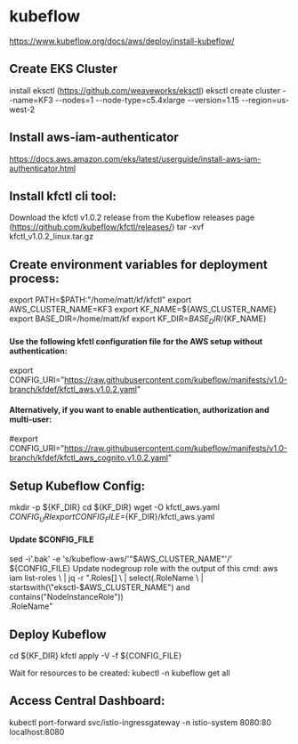 # kubeflow
https://www.kubeflow.org/docs/aws/deploy/install-kubeflow/

## Create EKS Cluster
install eksctl (https://github.com/weaveworks/eksctl)
eksctl create cluster --name=KF3 --nodes=1 --node-type=c5.4xlarge --version=1.15 --region=us-west-2

## Install aws-iam-authenticator
https://docs.aws.amazon.com/eks/latest/userguide/install-aws-iam-authenticator.html

## Install kfctl cli tool:
Download the kfctl v1.0.2 release from the Kubeflow releases page (https://github.com/kubeflow/kfctl/releases/)
tar -xvf kfctl_v1.0.2_linux.tar.gz

## Create environment variables for deployment process:
export PATH=$PATH:"/home/matt/kf/kfctl"
export AWS_CLUSTER_NAME=KF3
export KF_NAME=${AWS_CLUSTER_NAME}
export BASE_DIR=/home/matt/kf
export KF_DIR=${BASE_DIR}/${KF_NAME}

#### Use the following kfctl configuration file for the AWS setup without authentication:
export CONFIG_URI="https://raw.githubusercontent.com/kubeflow/manifests/v1.0-branch/kfdef/kfctl_aws.v1.0.2.yaml"

#### Alternatively, if you want to enable authentication, authorization and multi-user:
#export CONFIG_URI="https://raw.githubusercontent.com/kubeflow/manifests/v1.0-branch/kfdef/kfctl_aws_cognito.v1.0.2.yaml"

## Setup Kubeflow Config:
mkdir -p ${KF_DIR}
cd ${KF_DIR}
wget -O kfctl_aws.yaml $CONFIG_URI
export CONFIG_FILE=${KF_DIR}/kfctl_aws.yaml

#### Update $CONFIG_FILE
sed -i'.bak' -e 's/kubeflow-aws/'"$AWS_CLUSTER_NAME"'/' ${CONFIG_FILE}
Update nodegroup role with the output of this cmd:
aws iam list-roles \
    | jq -r ".Roles[] \
    | select(.RoleName \
    | startswith(\"eksctl-$AWS_CLUSTER_NAME\") and contains(\"NodeInstanceRole\")) \
    .RoleName"

## Deploy Kubeflow
cd ${KF_DIR}
kfctl apply -V -f ${CONFIG_FILE}

Wait for resources to be created:
kubectl -n kubeflow get all

## Access Central Dashboard:
kubectl port-forward svc/istio-ingressgateway -n istio-system 8080:80
localhost:8080
